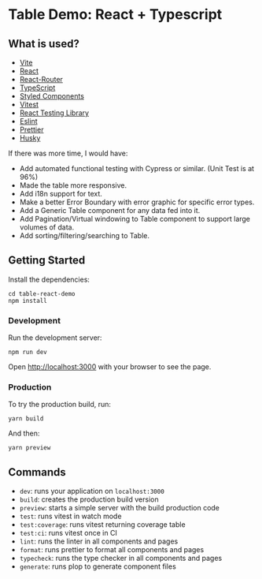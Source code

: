 # Table Demo: React + Typescript

## What is used?

- [Vite](https://vitejs.dev/)
- [React](https://reactjs.org/)
- [React-Router](https://reactrouter.com/)
- [TypeScript](https://typescriptlang.org/)
- [Styled Components](https://styled-components.com/)
- [Vitest](https://vitest.dev/)
- [React Testing Library](https://testing-library.com/docs/react-testing-library/intro)
- [Eslint](https://eslint.org/)
- [Prettier](https://prettier.io/)
- [Husky](https://github.com/typicode/husky)

If there was more time, I would have:

- Add automated functional testing with Cypress or similar. (Unit Test is at 96%)
- Made the table more responsive.
- Add i18n support for text.
- Make a better Error Boundary with error graphic for specific error types.
- Add a Generic Table component for any data fed into it.
- Add Pagination/Virtual windowing to Table component to support large volumes of data.
- Add sorting/filtering/searching to Table.

## Getting Started

Install the dependencies:

```
cd table-react-demo
npm install
```

### Development

Run the development server:

```
npm run dev
```

Open [http://localhost:3000](http://localhost:3000) with your browser to see the page.

### Production

To try the production build, run:

```
yarn build
```

And then:

```
yarn preview
```

## Commands

- `dev`: runs your application on `localhost:3000`
- `build`: creates the production build version
- `preview`: starts a simple server with the build production code
- `test`: runs vitest in watch mode
- `test:coverage`: runs vitest returning coverage table
- `test:ci`: runs vitest once in CI
- `lint`: runs the linter in all components and pages
- `format`: runs prettier to format all components and pages
- `typecheck`: runs the type checker in all components and pages
- `generate`: runs plop to generate component files
